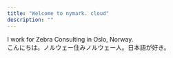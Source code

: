 ```yaml
---
title: "Welcome to nymark. cloud"
description: ""
---
```


I work for Zebra Consulting in Oslo, Norway.
<br>
こんにちは。ノルウェー住みノルウェー人。日本語が好き。

